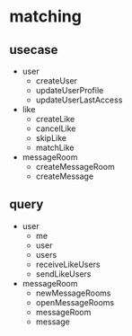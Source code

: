 # matching

## usecase

- user
  - createUser
  - updateUserProfile
  - updateUserLastAccess
- like
  - createLike
  - cancelLike
  - skipLike
  - matchLike
- messageRoom
  - createMessageRoom
  - createMessage

## query

- user
  - me
  - user
  - users
  - receiveLikeUsers
  - sendLikeUsers
- messageRoom
  - newMessageRooms
  - openMessageRooms
  - messageRoom
  - message
